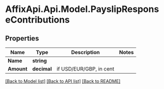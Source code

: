 # AffixApi.Api.Model.PayslipResponseContributions

## Properties

Name | Type | Description | Notes
------------ | ------------- | ------------- | -------------
**Name** | **string** |  | 
**Amount** | **decimal** | if USD/EUR/GBP, in cent | 

[[Back to Model list]](../README.md#documentation-for-models) [[Back to API list]](../README.md#documentation-for-api-endpoints) [[Back to README]](../README.md)

